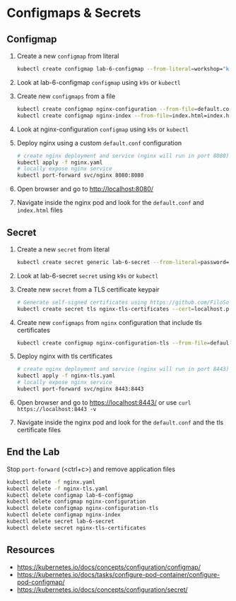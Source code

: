 # Configmaps & Secrets

## Configmap

1. Create a new `configmap` from literal

    ```bash
    kubectl create configmap lab-6-configmap --from-literal=workshop="kubernetes security" --from-literal=lab="Lab 6"
    ```

2. Look at lab-6-configmap `configmap` using `k9s` or `kubectl`

3. Create new `configmaps` from a file

    ```bash
    kubectl create configmap nginx-configuration --from-file=default.conf=default.conf
    kubectl create configmap nginx-index --from-file=index.html=index.html
    ```

4. Look at nginx-configuration `configmap` using `k9s` or `kubectl`

5. Deploy nginx using a custom `default.conf` configuration

    ```bash
    # create nginx deployment and service (nginx will run in port 8080)
    kubectl apply -f nginx.yaml
    # locally expose nginx service
    kubectl port-forward svc/nginx 8080:8080
    ```

6. Open browser and go to <http://localhost:8080/>

7. Navigate inside the nginx pod and look for the `default.conf` and `index.html` files

## Secret

1. Create a new `secret` from literal

    ```bash
    kubectl create secret generic lab-6-secret --from-literal=password=1234567
    ```

2. Look at lab-6-secret `secret` using `k9s` or `kubectl`

3. Create new `secret` from a TLS certificate keypair

    ```bash
    # Generate self-signed certificates using https://github.com/FiloSottile/mkcert, openssl or any other tool you want. ie: `mkcert localhost`
    kubectl create secret tls nginx-tls-certificates --cert=localhost.pem --key=localhost-key.pem
    ```

4. Create new `configmaps` from `nginx` configuration that include tls certificates

    ```bash
    kubectl create configmap nginx-configuration-tls --from-file=default.conf=default-tls.conf
    ```

5. Deploy nginx with tls certificates

    ```bash
    # create nginx deployment and service (nginx will run in port 8443)
    kubectl apply -f nginx-tls.yaml
    # locally expose nginx service
    kubectl port-forward svc/nginx 8443:8443
    ```

6. Open browser and go to <https://localhost:8443/> or use `curl https://localhost:8443 -v`

7. Navigate inside the nginx pod and look for the `default.conf` and the tls certificate files

## End the Lab

Stop `port-forward` (<ctrl+c>) and remove application files

```bash
kubectl delete -f nginx.yaml
kubectl delete -f nginx-tls.yaml
kubectl delete configmap lab-6-configmap 
kubectl delete configmap nginx-configuration
kubectl delete configmap nginx-configuration-tls
kubectl delete configmap nginx-index
kubectl delete secret lab-6-secret
kubectl delete secret nginx-tls-certificates
```

## Resources

- <https://kubernetes.io/docs/concepts/configuration/configmap/>
- <https://kubernetes.io/docs/tasks/configure-pod-container/configure-pod-configmap/>
- <https://kubernetes.io/docs/concepts/configuration/secret/>
